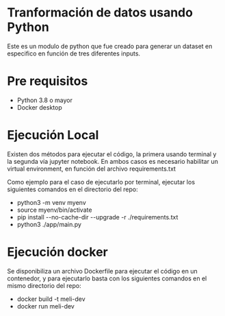 # Tranformación de datos usando Python
Este es un modulo de python que fue creado para generar un dataset en especifico en función de tres diferentes inputs.

# Pre requisitos
- Python 3.8 o mayor
- Docker desktop

# Ejecución Local
Existen dos métodos para ejecutar el código, la primera usando terminal y la segunda vía jupyter notebook. En ambos
casos es necesario habilitar un virtual environment, en función del archivo requirements.txt

Como ejemplo para el caso de ejecutarlo por terminal, ejecutar los siguientes comandos en el directorio del repo:

- python3 -m venv myenv
- source myenv/bin/activate
- pip install --no-cache-dir --upgrade -r ./requirements.txt
- python3 ./app/main.py

# Ejecución docker
Se disponibiliza un archivo Dockerfile para ejecutar el código en un contenedor, y para ejecutarlo basta con los siguientes
comandos en el mismo directorio del repo:

- docker build -t meli-dev
- docker run meli-dev